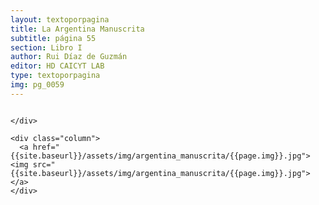 ```yaml
---
layout: textoporpagina
title: La Argentina Manuscrita
subtitle: página 55
section: Libro I
author: Rui Díaz de Guzmán
editor: HD CAICYT LAB
type: textoporpagina
img: pg_0059
---
```


<div class="row">
    <div class="column">


    </div>

    <div class="column">
      <a href="{{site.baseurl}}/assets/img/argentina_manuscrita/{{page.img}}.jpg"><img src="{{site.baseurl}}/assets/img/argentina_manuscrita/{{page.img}}.jpg"></a>
    </div>
</div>